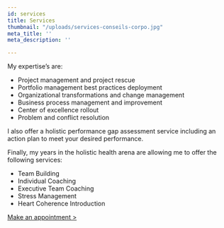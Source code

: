 ```yaml
---
id: services
title: Services
thumbnail: "/uploads/services-conseils-corpo.jpg"
meta_title: ''
meta_description: ''

---
```

My expertise’s are:

* Project management and project rescue
* Portfolio management best practices deployment
* Organizational transformations and change management
* Business process management and improvement
* Center of excellence rollout
* Problem and conflict resolution

I also offer a holistic performance gap assessment service including an action plan to meet your desired performance.

Finally, my years in the holistic health arena are allowing me to offer the following services:

* Team Building
* Individual Coaching
* Executive Team Coaching
* Stress Management
* Heart Coherence Introduction

[Make an appointment >](https://www.gorendezvous.com/homepage/111690)